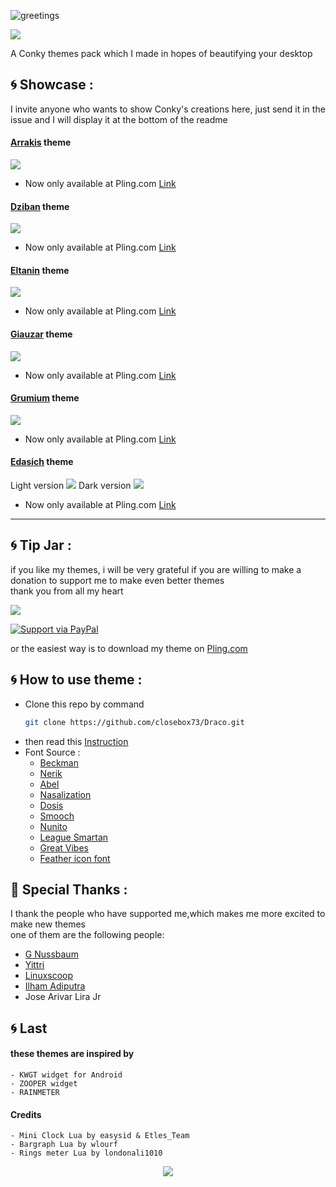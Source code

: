 ![greetings](/Asset/Draco.png)

![](https://api.visitorbadge.io/api/VisitorHit?user=closebox73&repo=Draco&countColor=%23D30054)

A Conky themes pack which I made in hopes of beautifying your desktop 

## :cyclone: Showcase :
I invite anyone who wants to show Conky's creations here, just send it in the issue and I will display it at the bottom of the readme

#### [Arrakis](/Arrakis) theme

![](/Asset/Arrakis.png)
- Now only available at Pling.com [Link](https://www.pling.com/p/1901258/)
#### [Dziban](/Dziban) theme

![](/Asset/Dziban.png)
- Now only available at Pling.com [Link](https://www.pling.com/p/1881574/)
#### [Eltanin](/Eltanin) theme

![](/Asset/Eltanin.png)
- Now only available at Pling.com [Link](https://www.pling.com/p/1834287/)
#### [Giauzar](/Giauzar) theme

![](/Asset/Giauzar.png)
- Now only available at Pling.com [Link](https://www.pling.com/p/1849975/)
#### [Grumium](/Grumium) theme

![](/Asset/Grumium.png)
- Now only available at Pling.com [Link](https://www.pling.com/p/1859115/)
#### [Edasich](/Edasich) theme
Light version
![](/Asset/Edasich.png)
Dark version
![](/Asset/Edasich_dark.png)
- Now only available at Pling.com [Link](https://www.pling.com/p/1832461/)
------------------------------------------------------------------------

## :cyclone: Tip Jar :
if you like my themes, i will be very grateful if you are willing to make a donation to support me to make even better themes<br />
thank you from all my heart

[![](https://ko-fi.com/img/githubbutton_sm.svg)](https://ko-fi.com/closebox73)

[![Support via PayPal](https://cdn.rawgit.com/twolfson/paypal-github-button/1.0.0/dist/button.svg)](https://www.paypal.me/closebox73/)

or the easiest way is to download my theme on [Pling.com](https://www.pling.com/u/closebox73x) 

## :cyclone: How to use theme :
- Clone this repo by command
  ```bash
  git clone https://github.com/closebox73/Draco.git
  ```
- then read this [Instruction](https://github.com/closebox73/applying-theme)
- Font Source :
	 - [Beckman](https://www.dafont.com/beckman.font)
	 - [Nerik](https://www.dafont.com/nerik.font)
	 - [Abel](https://www.dafont.com/Abel.font)
	 - [Nasalization](https://www.dafont.com/Nasalization.font)
	 - [Dosis](https://fonts.google.com/specimen/Dosis)
	 - [Smooch](https://fonts.google.com/specimen/Smooch)
	 - [Nunito](https://fonts.google.com/specimen/Nunito)
	 - [League Smartan](https://fonts.google.com/specimen/League+Spartan)
	 - [Great Vibes](https://fonts.google.com/specimen/Great+Vibes)
	 - [Feather icon font](https://github.com/AT-UI/feather-font)

## :gift: Special Thanks :
I thank the people who have supported me,which makes me more excited to make new themes<br />
one of them are the following people:

- [G Nussbaum](https://github.com/gnussbaum67)
- [Yittri](https://github.com/yittri)
- [Linuxscoop](https://github.com/linuxscoop/)
- [Ilham Adiputra](https://github.com/ilham25/)
- Jose Arivar Lira Jr

## :cyclone: Last
#### these themes are inspired by
	- KWGT widget for Android
	- ZOOPER widget
	- RAINMETER
	
#### Credits
	- Mini Clock Lua by easysid & Etles_Team
	- Bargraph Lua by wlourf
	- Rings meter Lua by londonali1010

<p align="center"><a href="https://github.com/closebox73/Draco/blob/master/LICENSE"><img src="https://img.shields.io/static/v1.svg?style=rounded-square&label=License&message=MIT-License&logoColor=white&logo=github&colorA=282C35&colorB=D30054"/></a></p>
